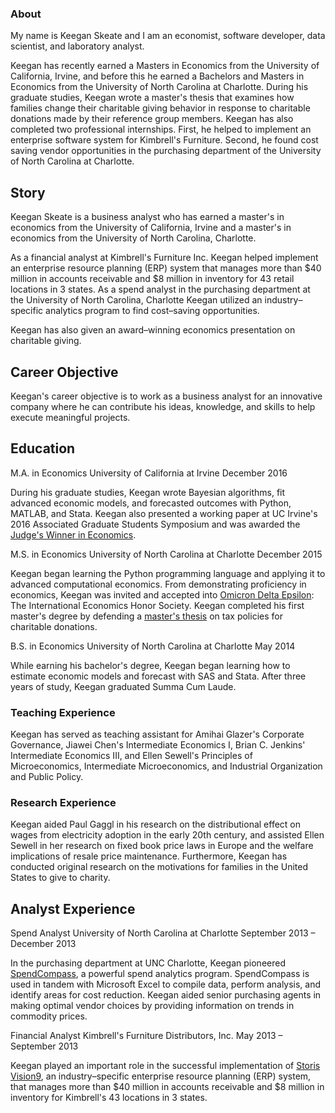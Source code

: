 <h3 class="pb-4 mb-4 font-italic border-bottom">
  About
</h3>
<!-- TODO: Profile image -->

My name is Keegan Skeate and I am an economist, software developer, data scientist, and laboratory analyst.

Keegan has recently earned a Masters in Economics from the University of California, Irvine, and before this he earned a Bachelors and Masters in Economics from the University of North Carolina at Charlotte. During his graduate studies, Keegan wrote a master's thesis that examines how families change their charitable giving behavior in response to charitable donations made by their reference group members. Keegan has also completed two professional internships. First, he helped to implement an enterprise software system for Kimbrell's Furniture. Second, he found cost saving vendor opportunities in the purchasing department of the University of North Carolina at Charlotte.

## Story

Keegan Skeate is a business analyst who has earned a master's in economics from the University of California, Irvine and a master's in economics from the University of North Carolina, Charlotte.

As a financial analyst at Kimbrell's Furniture Inc. Keegan helped implement an enterprise resource planning (ERP) system that manages more than $40 million in accounts receivable and $8 million in inventory for 43 retail locations in 3 states. As a spend analyst in the purchasing department at the University of North Carolina, Charlotte Keegan utilized an industry–specific analytics program to find cost–saving opportunities.

Keegan has also given an award–winning economics presentation on charitable giving.

## Career Objective

Keegan's career objective is to work as a business analyst for an innovative company where he can contribute his ideas, knowledge, and skills to help execute meaningful projects.

## Education

M.A. in Economics
University of California at Irvine
December 2016

During his graduate studies, Keegan wrote Bayesian algorithms, fit advanced economic models, and forecasted outcomes with Python, MATLAB, and Stata. Keegan also presented a working paper at UC Irvine's 2016 Associated Graduate Students Symposium and was awarded the [Judge's Winner in Economics](https://symposium.ags.uci.edu/2016-winners-abstracts/).

M.S. in Economics
University of North Carolina at Charlotte
December 2015

Keegan began learning the Python programming language and applying it to advanced computational economics. From demonstrating proficiency in economics, Keegan was invited and accepted into [Omicron Delta Epsilon](http://www.omicrondeltaepsilon.org/): The International Economics Honor Society. Keegan completed his first master's degree by defending a [master's thesis](http://gradworks.umi.com/15/98/1598090.html) on tax policies for charitable donations.

B.S. in Economics
University of North Carolina at Charlotte
May 2014

While earning his bachelor's degree, Keegan began learning how to estimate economic models and forecast with SAS and Stata. After three years of study, Keegan graduated Summa Cum Laude.

### Teaching Experience

Keegan has served as teaching assistant for Amihai Glazer's Corporate Governance, Jiawei Chen's Intermediate Economics I, Brian C. Jenkins' Intermediate Economics III, and Ellen Sewell's Principles of Microeconomics, Intermediate Microeconomics, and Industrial Organization and Public Policy.

### Research Experience

Keegan aided Paul Gaggl in his research on the distributional effect on wages from electricity adoption in the early 20th century, and assisted Ellen Sewell in her research on fixed book price laws in Europe and the welfare implications of resale price maintenance. Furthermore, Keegan has conducted original research on the motivations for families in the United States to give to charity.

## Analyst Experience

Spend Analyst
University of North Carolina at Charlotte
September 2013 – December 2013

In the purchasing department at UNC Charlotte, Keegan pioneered [SpendCompass](http://www.ncleg.net/Documentsites/committees/HSCEP/2012-02-15/SLIDES-UNCC%20Spend%20Compass%20Mayer%20Electric%20Case%20Study%20Slides.pdf), a powerful spend analytics program. SpendCompass is used in tandem with Microsoft Excel to compile data, perform analysis, and identify areas for cost reduction. Keegan aided senior purchasing agents in making optimal vendor choices by providing information on trends in commodity prices.

Financial Analyst
Kimbrell's Furniture Distributors, Inc.
May 2013 – September 2013

Keegan played an important role in the successful implementation of [Storis Vision9](https://www.storis.com/storis-erp-software/), an industry–specific enterprise resource planning (ERP) system, that manages more than $40 million in accounts receivable and $8 million in inventory for Kimbrell's 43 locations in 3 states.
